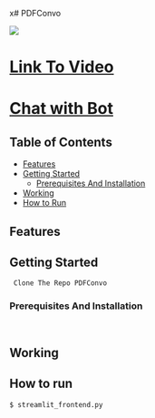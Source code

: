 x# PDFConvo



<img src="./">

# [Link To Video](./)

# [Chat with Bot](./)

## Table of Contents

- [Features](#features)
- [Getting Started](#getting-started)
  - [Prerequisites And Installation](#prerequisites-and-installation)
- [Working](#working)
- [How to Run](#how-to-run)

## Features




## Getting Started

``` Clone The Repo PDFConvo```

### Prerequisites And Installation

```

```
```bash

```

## Working



## How to run
```bash
$ streamlit_frontend.py
```


